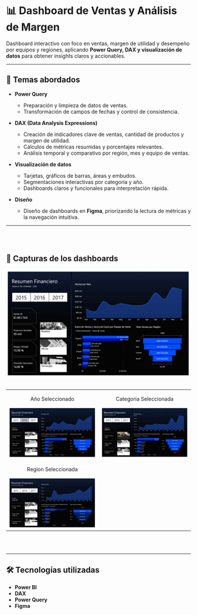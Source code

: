# 📊 Dashboard de Ventas y Análisis de Margen

Dashboard interactivo con foco en ventas, margen de utilidad y desempeño por equipos y regiones, aplicando **Power Query, DAX y visualización de datos** para obtener insights claros y accionables.  

---

## 🚀 Temas abordados

- **Power Query**
  - Preparación y limpieza de datos de ventas.
  - Transformación de campos de fechas y control de consistencia.
  
- **DAX (Data Analysis Expressions)**
  - Creación de indicadores clave de ventas, cantidad de productos y margen de utilidad.
  - Cálculos de métricas resumidas y porcentajes relevantes.
  - Análisis temporal y comparativo por región, mes y equipo de ventas.

- **Visualización de datos**
  - Tarjetas, gráficos de barras, áreas y embudos.
  - Segmentaciones interactivas por categoría y año.
  - Dashboards claros y funcionales para interpretación rápida.

- **Diseño**
  - Diseño de dashboards en **Figma**, priorizando la lectura de métricas y la navegación intuitiva.

---

<br>
<br>

## 📸 Capturas de los dashboards



<img width="800" alt="Vista General" src="./Vistas IMG/Vista General.png" />
<br>
<br>

<table>
  <tr>
    <td style="text-align:center;">
      <p>Año Seleccionado</p>
      <img width="400" alt="Anio Seleccionado" src="./Vistas IMG/Anio Seleccionado.png" />
    </td>
    <td style="text-align:center;">
      <p>Categoria Seleccionada</p>
      <img width="400" alt="Categoria Seleccionada" src="./Vistas IMG/Categoria Seleccionada.png" />
    </td>
  </tr>
  <tr>
    <td style="text-align:center;">
      <p>Region Seleccionada</p>
      <img width="400" alt="Region Seleccionada" src="./Vistas IMG/Region Seleccionada.png" />
    </td>
  </tr>
  
</table>

<br>
<br>

---

## 🛠️ Tecnologías utilizadas  

- **Power BI**  
- **DAX**  
- **Power Query**  
- **Figma**  
